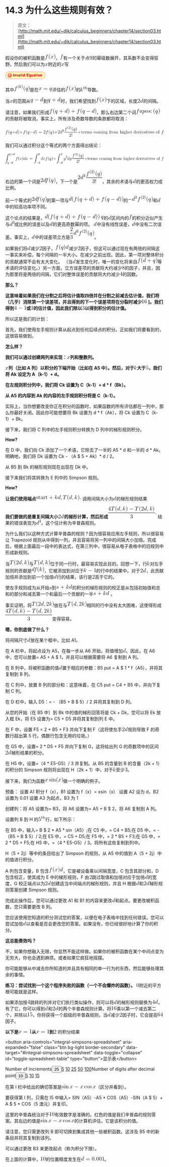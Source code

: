 # 14.3 为什么这些规则有效？

> 原文： [http://math.mit.edu/~djk/calculus_beginners/chapter14/section03.html](http://math.mit.edu/~djk/calculus_beginners/chapter14/section03.html)

假设你的被积函数是![](img/tex-50bbd36e1fd2333108437a2ca378be62.gif)，![](img/tex-8fa14cdd754f91cc6554c9e71929cce7.gif)有一个关于点![](img/tex-7694f4a66316e53c8cdd9d9954bd611d.gif)的幂级数展开，其系数不会变得狂野。然后我们可以为![](img/tex-9dd4e461268c8034f5c8564e155c67a6.gif)附近的![](img/tex-9dd4e461268c8034f5c8564e155c67a6.gif)写

![](img/tex-824a675a6d09704d48c3356de8ff0e31.gif)

其中![](img/tex-217800d9eed1e20a4e04dceee62ede45.gif)是在![](img/tex-7218608ec40f05f7208d95d13593f61c.gif)评估的![](img/tex-50bbd36e1fd2333108437a2ca378be62.gif)的![](img/tex-571ab29c8833da1e54226cfb8554fd52.gif)导数。

当![](img/tex-9dd4e461268c8034f5c8564e155c67a6.gif)的范围从![](img/tex-197c847e7943e18d0af4b5692b0a5e32.gif)到![](img/tex-5a8fd6b282cac089a6637828e592861e.gif)时，我们希望找到![](img/tex-50bbd36e1fd2333108437a2ca378be62.gif)下的区域，长度![](img/tex-c309f0daf5910cf7ac2038ce9520448a.gif)的间隔。

请注意，如果我们形成![](img/tex-1b4484994dd405c6ad4018c99bc5598f.gif)，那么右边第二个词![](img/tex-12115722edae414b7b6342965e383d39.gif)的贡献将被取消。事实上，所有涉及奇数导数的条款都将取消：

![](img/tex-aac60d29eef4297c1fdc31b1ac946173.gif)

我们可以通过积分这个等式的两个方面得出结论：

![](img/tex-b0c4ae9d070ce740f579d42823d06d64.gif)

右边的第一个词是![](img/tex-d4be5e7778465a6db79299477ebc11dd.gif)，下一个是![](img/tex-03efd0b589764b8824bc653d6ec4ab73.gif)，其余的术语与![](img/tex-8277e0910d750195b448797616e091ad.gif)的更高权力成比例。

前一个等式的![](img/tex-d4be5e7778465a6db79299477ebc11dd.gif)的第一项与![](img/tex-9a50c447ae6bb82eeb7658818d618553.gif)的![](img/tex-c8afa0f156acc4c01fa62037fbfe2fa6.gif)和![](img/tex-8277e0910d750195b448797616e091ad.gif)中的较高功率项不同。

这个论点的结果是，![](img/tex-e3ef30d1ed7b83d81f3d5c1fac369eca.gif) ![](img/tex-7694f4a66316e53c8cdd9d9954bd611d.gif)的![](img/tex-8277e0910d750195b448797616e091ad.gif)区间内的![](img/tex-8fa14cdd754f91cc6554c9e71929cce7.gif)的积分近似产生与![](img/tex-212f038037d2d4b09431a7cd618abe5a.gif)成比例的误差以及![](img/tex-8277e0910d750195b448797616e091ad.gif)的更高奇数幂的项。 ![](img/tex-8277e0910d750195b448797616e091ad.gif)中没有线性误差，![](img/tex-8277e0910d750195b448797616e091ad.gif)中没有二次误差。事实上，![](img/tex-8277e0910d750195b448797616e091ad.gif)中的误差项立方是![](img/tex-97dfe7a9aa5703a2e5551cea5cb215f1.gif)。

如果我们将![](img/tex-8277e0910d750195b448797616e091ad.gif)减少![](img/tex-c81e728d9d4c2f636f067f89cc14862c.gif)因子，![](img/tex-777c73b7b0d1e4a3edbe7b1284271f69.gif)减少![](img/tex-c81e728d9d4c2f636f067f89cc14862c.gif)因子，但这可以通过现在有两倍的间隔这一事实来补偿，每个间隔的一半大小。在减少之前出现。因此，第一项对整体积分的贡献通常不会有太大变化。 （当![](img/tex-8277e0910d750195b448797616e091ad.gif)发生变化时，唯一的变化将来自![](img/tex-1217f5b18c1cf99b3a879fdc4cdd1033.gif)等术语的评估变化。）另一方面，立方误差项的贡献将大约减少![](img/tex-c9f0f895fb98ab9159f51fd0297e236d.gif)的因子，并且，因为那里将是两倍的间隔，它们对整体误差的贡献将大约减少![](img/tex-a87ff679a2f3e71d9181a67b7542122c.gif)的因数。

**那么？**

**这意味着如果我们在分割之后将估计值取四倍并在分割之前减去估计值，我们将（几乎）消除第一个误差项，并且得到的下一个误差项将在分裂时减少![](img/tex-c74d97b01eae257e44aa9d5bade97baf.gif) ]。我们得到![](img/tex-74bdefab9757a081606b181ac29f1db2.gif)或![](img/tex-eccbc87e4b5ce2fe28308fd9f2a7baf3.gif)的估计值，因此我们除以![](img/tex-eccbc87e4b5ce2fe28308fd9f2a7baf3.gif)以得到积分的估计值。**

所以这是我们的计划：

首先，我们使用左手规则计算从起点到任何后续点的积分。正如我们将要看到的，这很容易做到。

**怎么样？**

**我们可以通过创建两列来实现：![](img/tex-9dd4e461268c8034f5c8564e155c67a6.gif)列和整数列。**

**![](img/tex-9dd4e461268c8034f5c8564e155c67a6.gif)列（比如 A 列）以积分的下端开始（比如在 A5 中）。然后，对于![](img/tex-8ce4b16b22b58894aa86c421e8759df3.gif)大于![](img/tex-e4da3b7fbbce2345d7772b0674a318d5.gif)，我们将 Ak 设定为 A（k-1）+ d。**

**在左规则积分列中，我们将 Ck 设置为 C（k-1）+ d * f（Bk）。**

**从 A5 的内容到 Ak 的内容的左手规则积分将是 C（k-1）。**

实际上，当你想要改变你正在积分的函数时，如果函数的所有评估都在一列中，那么你最好关闭。因此你可能想要将 Bk 设置为 d * f（Ak），将 Ck 设置为 C（k- 1）+ Bk。

接下来，我们将 C 列中的左手规则积分转换为 D 列中的梯形规则积分。

**How?**

在 D 中，我们向 Ck 添加了一个术语，它除去了一半的 A5 * d 和一半的 d * Ak。明确地，我们将 Dk 设置为 Ck - （A $ 5 + Ak）* d / 2。

从 B5 到 Bk 的梯形规则现在出现在 Dk 中。

接下来我们将其转换为 E 列中的 Simpson 规则。

**How?**

**让我们使用端点![](img/tex-1092160668baf2987b87441af6165d3b.gif) ![](img/tex-c7ecd6c51bc23f51388e083fca873ad3.gif)** 调用间隔大小为![](img/tex-8277e0910d750195b448797616e091ad.gif)的梯形规则结果

**我们要做的是重复间隔大小![](img/tex-c309f0daf5910cf7ac2038ce9520448a.gif)的梯形计算，然后形成![](img/tex-5e4f4c3c54c5b3815504f28d48bee613.gif)** 结果的错误表现为![](img/tex-c4bf864f400738965e81bde260d2e351.gif)。这个估计称为辛普森规则。

为什么我们以这种方式计算辛普森的规则？因为很容易应用左手规则，所以很容易让 Trapezoid 规则从中得到一列，并且容易将另一列中的间隔大小加倍。完成后，根据上面最后一段中的表达式，在第三列中，很容易从电子表格中的旧规则中形成新规则。

当![](img/tex-74b19781bf35c588e8ad5addcf4f717a.gif)与![](img/tex-f50341d1e03674cc8f2ad9c677c202dc.gif)位于同一行时，最容易实现此目的。回想一下，行![](img/tex-8ce4b16b22b58894aa86c421e8759df3.gif)对左手规则的贡献是![](img/tex-bd7ab154ddea4d57c25cc41295a0e1be.gif)，它被添加到对应于![](img/tex-14464ac1dfe6fa8ad8fda94bb6f01571.gif)的行中的结果中。对于![](img/tex-c309f0daf5910cf7ac2038ce9520448a.gif)，此贡献加倍并添加到前一个加倍![](img/tex-8277e0910d750195b448797616e091ad.gif)行的结果，该行是![](img/tex-c81e728d9d4c2f636f067f89cc14862c.gif)高于它的。

使左手规则成为从开始![](img/tex-03c7c0ace395d80182db07ae2c30f034.gif)到![](img/tex-1d34499556b920bd4838ad15a73540f8.gif)的积分的梯形规则的校正是从包括初始值和总和的部分和减去第一个和最后一个贡献的一半![](img/tex-1d34499556b920bd4838ad15a73540f8.gif) 。

事实证明，将![](img/tex-1a687a9c19c88613b981037caf661e11.gif)放在与![](img/tex-e303484657b2970e115e3abf8e0e8b09.gif)相同的行中没有太大困难，这使得形成![](img/tex-105044bc386a7d049c6109802923f8cb.gif)变得容易。

**嗯，你到底做了什么？**

将间隔尺寸![](img/tex-8277e0910d750195b448797616e091ad.gif)放在某个框中，比如 A1。

在 A 栏中，将起点设为 A5，在每一步从 A6 开始，将值增加![](img/tex-8277e0910d750195b448797616e091ad.gif)。因此，在 A6 中，您可以放置​​= A5 + A $ 1，并且可以根据需要将 A6 复制到 A 列。

在 B 列中，将被积函数的值![](img/tex-8277e0910d750195b448797616e091ad.gif)置于相应的参数：B5 put = A $ 1 * f（A5），并将其复制到 B 列。

在 C 列中，放置 B 列的部分和：这意味着，在 C5 put = C4 + B5 中，并向下复制 C 列。

在 D 栏中，输入 D5：= - （B5 + B $ 5）/ 2 并将其复制到 D 列。

从您的开始（在 B5 中）到 Bk 中的值的梯形回答将是 Ck + Dk，您可以将 Ek 放入框 Ek，将 E5 设置为= C5 + D5 并将其复制到列 E 中。

在 F 中，设置 F5 = 2 * B5 + F3 并向下复制 F（这将使左手![](img/tex-c309f0daf5910cf7ac2038ce9520448a.gif)规则导致 F 的奇数行超出第 5 行。偶数行包含无用的垃圾。）

在 G5 中，设置= 2 * D5 + F5 并向下复制 G，这将给出列 G 的奇数项中的区间![](img/tex-c309f0daf5910cf7ac2038ce9520448a.gif)梯形结果的积分。

在 H5 中，设置=（4 * E5-G5）/ 3 并复制。从 B5 的含量到 B 的含量（2k + 1）的积分的 Simpson 规则将出现在 H（2k + 1）中，对于![](img/tex-8ce4b16b22b58894aa86c421e8759df3.gif)至少![](img/tex-eccbc87e4b5ce2fe28308fd9f2a7baf3.gif)。

接下来，我们为函数![](img/tex-919b53596bff50a723c9f47d8cb4920d.gif)做一个明确的例子。

预备：
设置 A1 积分 f（x），B1 设置为 f（x）= xsin（x）
设置 A2 设为 d，B2 设置为 0.01
设置 A3 为起点，B3 为 1

创建列：将 A5 设置为= B3，将 A6 设置为= A5 + B $ 2，将 A6 复制到 A 列。

设置列 B 到 H 的![](img/tex-6ccdb47617c1104404e8ca9c18820c6a.gif)行，如下所示：

在 B5 中，输入= B $ 2 * A5 * sin（A5）;在 C5 中，= C4 + B5;在 D5 中，= - （B5 + B $ 5）/ 2;在 E5 中，= C5 + D5;在 F5 中，= 2 * B5 + F3;在 G5 中，= 2 * D5 + F5;在 H5 中，=（4 * E5-G5）/ 3。将所有这些复制到列中。

H（5 + 2j）等中的条目给出了 Simpson 的规则，从 A5 中的值到 A（5 + 2j）中的值进行积分。

A 列包含变量，B 包含![](img/tex-775a8b7249e385ebf25f73e594d8f210.gif)，它是被设备乘以间隔宽度，C 包含其部分和，D 包含校正，使其成为 E 中的梯形规则，F 由![](img/tex-c81e728d9d4c2f636f067f89cc14862c.gif)跳过取值和加倍对应于加倍![](img/tex-8277e0910d750195b448797616e091ad.gif)的宽度，G 校正端点以为![](img/tex-c309f0daf5910cf7ac2038ce9520448a.gif)创建适当中间端点的梯形规则，并且 H 根据![](img/tex-8277e0910d750195b448797616e091ad.gif)和![](img/tex-c309f0daf5910cf7ac2038ce9520448a.gif)梯形规则答案创建 Simpson 规则。

完成此操作后，您可以通过更改 A1 和 B1 的内容来更改![](img/tex-8277e0910d750195b448797616e091ad.gif)和起点。要更改被积函数，您只需要更改 B 列。

您应该使用您知道的积分测试您的答案，以便在电子表格中找到任何错误。您可以尝试加倍![](img/tex-8277e0910d750195b448797616e091ad.gif)以查看是否会更改您的答案。如果没有，你已经很好地计算了你的积分。

**这总能奏效吗？**

不，如果你想融入无限，你显然不能这样做。如果你的被积函数在某个中间点变为无穷大，你也会遇到麻烦。或者如果它疯狂地摇摆。

你可能能够从中减去你所知道的并且具有相同的单一行为的东西，然后能够处理其余的事情。

**练习：尝试找到一个这个程序失败的函数（一个不会爆炸的函数）。** ![](img/tex-cfcd208495d565ef66e7dff9f98764da.gif)附近的平方根可能就是这样。

如果添加按![](img/tex-a87ff679a2f3e71d9181a67b7542122c.gif)跳转的列并对它们执行类似操作，则可以将![](img/tex-8277e0910d750195b448797616e091ad.gif)的梯形规则替换为![](img/tex-033ebfb9d4175dfd8a5f2b5219a13a9d.gif)。有了它，你可以得到![](img/tex-8277e0910d750195b448797616e091ad.gif)和![](img/tex-c309f0daf5910cf7ac2038ce9520448a.gif)的两个辛普森规则计算。将![](img/tex-c74d97b01eae257e44aa9d5bade97baf.gif)乘以第一个减去第二个，并除以![](img/tex-9bf31c7ff062936a96d3c8bd1f8f2ff3.gif)，你将获得一个超级的辛普森规则，当![](img/tex-8277e0910d750195b448797616e091ad.gif)减少![](img/tex-c81e728d9d4c2f636f067f89cc14862c.gif)因子时，它会提高![](img/tex-ea5d2f1c4608232e07d3aa3d998e5135.gif)因子。

**以下是![](img/tex-a255512f9d61a6777bd5a304235bd26d.gif)从![](img/tex-a255512f9d61a6777bd5a304235bd26d.gif)到![](img/tex-c81e728d9d4c2f636f067f89cc14862c.gif)** 的积分结果

&lt;button aria-controls="integral-simpsons-spreadsheet" aria-expanded="false" class="btn bg-light border-secondary" data-target="#integral-simpsons-spreadsheet" data-toggle="collapse" id="toggle-spreadsheet-table" type="button"&gt;显示表&lt;/button&gt;[](../download/integral-simpsons.xlsx)

Number of increments<button aria-expanded="false" aria-haspopup="true" class="btn btn-sm bg-light border-secondary dropdown-toggle" data-toggle="dropdown" id="nbr-inc-btn" type="button" value="25">25</button>[5](#) [10](#) [25](#) [50](#) [100](#)Number of digits after decimal point<button aria-expanded="false" aria-haspopup="true" class="btn btn-sm bg-light border-secondary dropdown-toggle" data-toggle="dropdown" id="nbr-digits-btn" type="button" value="10">10</button>[5](#) [10](#) [15](#)

在第 I 栏中给出的确切答案是![](img/tex-99f845cb105a427b6e04e00bed7d6d0a.gif)（区分并看到）。

要获得第 I 列，只需在 I5 中输入= SIN（A5）-A5 * COS（A5）-SIN（A $ 5）+ A $ 5 * COS（5 澳元）并复印。

这里的辛普森统治对于![](img/tex-d3d9446802a44259755d38e6d163e820.gif)有效数字是准确的。红色的值是我们辛普森的规则答案。其右边的值是![](img/tex-99f845cb105a427b6e04e00bed7d6d0a.gif)的计算机评估，它是该积分的值。

请注意，您只需更改列 B 即可切换到集成其他一些被积函数。这涉及 B5 中的新条目并将其复制到该列。

可以通过更改 B3 来更改起点（称为积分下限）。

在上面的计算中，![](img/tex-d3d9446802a44259755d38e6d163e820.gif)的位置精度发生在![](img/tex-f747e8219ef1aac184d6ee68155d55c0.gif)。
